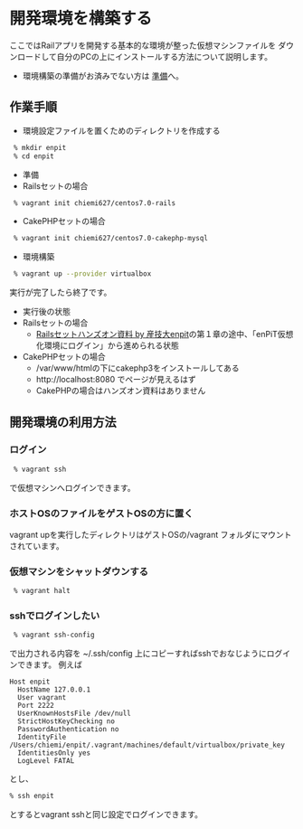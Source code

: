 開発環境を構築する
===
ここではRailアプリを開発する基本的な環境が整った仮想マシンファイルを
ダウンロードして自分のPCの上にインストールする方法について説明します。

* 環境構築の準備がお済みでない方は [準備](preparation.md)へ。

作業手順
---
* 環境設定ファイルを置くためのディレクトリを作成する
```bash
 % mkdir enpit
 % cd enpit
```
* 準備
 * Railsセットの場合
 ```bash
  % vagrant init chiemi627/centos7.0-rails
 ```
 * CakePHPセットの場合
 ```bash
  % vagrant init chiemi627/centos7.0-cakephp-mysql
 ```

* 環境構築
```bash
 % vagrant up --provider virtualbox
```

実行が完了したら終了です。

* 実行後の状態
 * Railsセットの場合
   * [Railsセットハンズオン資料 by 産技大enpit](https://goo.gl/9ddYIs)の第１章の途中、「enPiT仮想化環境にログイン」から進められる状態
 * CakePHPセットの場合
   * /var/www/htmlの下にcakephp3をインストールしてある
   * http://localhost:8080 でページが見えるはず
   * CakePHPの場合はハンズオン資料はありません


開発環境の利用方法
---
### ログイン
```bash
 % vagrant ssh
```
で仮想マシンへログインできます。 

### ホストOSのファイルをゲストOSの方に置く
vagrant upを実行したディレクトリはゲストOSの/vagrant フォルダにマウントされています。

### 仮想マシンをシャットダウンする
```bash
 % vagrant halt
```

### sshでログインしたい
```bash
 % vagrant ssh-config
```
で出力される内容を ~/.ssh/config 上にコピーすればsshでおなじようにログインできます。
例えば

```.ssh/config
Host enpit
  HostName 127.0.0.1
  User vagrant
  Port 2222
  UserKnownHostsFile /dev/null
  StrictHostKeyChecking no
  PasswordAuthentication no
  IdentityFile /Users/chiemi/enpit/.vagrant/machines/default/virtualbox/private_key
  IdentitiesOnly yes
  LogLevel FATAL
```

とし、
```bash
% ssh enpit
```
とするとvagrant sshと同じ設定でログインできます。

